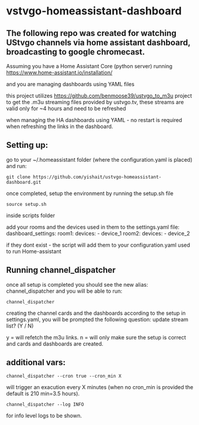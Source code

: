 # vstvgo-homeassistant-dashboard

## The following repo was created for watching UStvgo channels via home assistant dashboard, broadcasting to google chromecast. 

Assuming you have a Home Assistant Core (python server) running 
https://www.home-assistant.io/installation/

and you are managing dashboards using YAML files

this project utilizes https://github.com/benmoose39/ustvgo_to_m3u project to get the .m3u streaming files provided by ustvgo.tv, these streams are valid only for ~4 hours and need to be refreshed

when managing the HA dashboards using YAML - no restart is required when refreshing the links in the dashboard.

## Setting up:
go to your ~/.homeassistant folder (where the configuration.yaml is placed)
and run:

```
git clone https://github.com/yishait/ustvgo-homeassistant-dashboard.git
```

once completed, setup the environment by running the setup.sh file
```
source setup.sh
```
inside scripts folder

add your rooms and the devices used in them to the settings.yaml file:
dashboard_settings:
  room1: 
    devices: 
      - device_1
  room2: 
    devices:
      - device_2

if they dont exist - the script will add them to your configuration.yaml used to run Home-assistant 

## Running channel_dispatcher
once all setup is completed you should see the new alias: channel_dispatcher
and you will be able to run:
```
channel_dispatcher 
```
creating the channel cards and the dashboards according to the setup in settings.yaml, 
you will be prompted the following question:
update stream list? (Y / N)

y = will refetch the m3u links.
n = will only make sure the setup is correct and cards and dashboards are created.

## additional vars:

```
channel_dispatcher --cron true --cron_min X
```
will trigger an exacution every X minutes (when no cron_min is provided the default is 210 min=3.5 hours).

```
channel_dispatcher --log INFO
```
for info level logs to be shown.